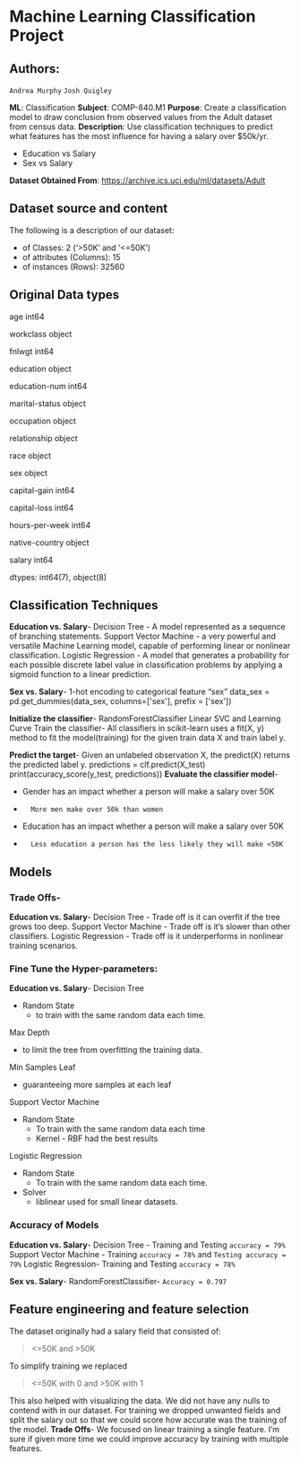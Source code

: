 # Machine Learning Classification Project

## Authors:

`Andrea Murphy`
`Josh Quigley`

**ML**: Classification
**Subject**: COMP-840.M1
**Purpose**: Create a classification model to draw conclusion from observed values from the Adult dataset from census data.
**Description**: Use classification techniques to predict what features has the most influence for having a salary over $50k/yr.
- Education vs Salary
- Sex vs Salary

**Dataset Obtained From**:
https://archive.ics.uci.edu/ml/datasets/Adult

## Dataset source and content
The following is a description of our dataset:
- of Classes: 2 (‘>50K’ and ‘<=50K’)
- of attributes (Columns): 15
- of instances (Rows): 32560

## Original Data types
age                int64

workclass         object

fnlwgt             int64

education         object

education-num      int64

marital-status    object

occupation        object

relationship      object

race              object

sex               object

capital-gain       int64

capital-loss       int64

hours-per-week     int64

native-country    object

salary             int64

dtypes: int64(7), object(8)

## Classification Techniques
**Education vs. Salary**-
Decision Tree - A model represented as a sequence of branching statements.
Support Vector Machine - a very powerful and versatile Machine Learning model,  capable of performing linear or nonlinear classification.
Logistic Regression - A model that generates a probability for each possible discrete label value in classification problems by applying a sigmoid function to a linear prediction.

**Sex vs. Salary**-
1-hot encoding to categorical feature “sex”
data_sex = pd.get_dummies(data_sex, columns=['sex'], prefix
= ['sex'])

**Initialize the classifier**-
RandomForestClassifier
Linear SVC and Learning Curve
Train the classifier-
All classifiers in scikit-learn uses a fit(X, y) method to fit the model(training) for the given train data X and train label y.

**Predict the target**-
Given an unlabeled observation X, the predict(X) returns the predicted label y.
predictions = clf.predict(X_test)
print(accuracy_score(y_test, predictions))
**Evaluate the classifier model**-
-  Gender has an impact whether a person will make a salary over 50K
-       More men make over 50k than women
- Education has an impact whether a person will make a salary over 50K
-       Less education a person has the less likely they will make <50K

## Models
### Trade Offs-
**Education vs. Salary**-
Decision Tree - Trade off is it can overfit if the tree grows too deep.
Support Vector Machine - Trade off is it’s slower than other classifiers.
Logistic Regression - Trade off is it underperforms in nonlinear training scenarios.

### Fine Tune the Hyper-parameters:
**Education vs. Salary**-
Decision Tree
- Random State
    - to train with the same random data each time.

Max Depth
-  to limit the tree from overfitting the training data.

Min Samples Leaf
- guaranteeing more samples at each leaf

Support Vector Machine
- Random State
  - To train with the same random data each time
  - Kernel - RBF had the best results

Logistic Regression
- Random State
    - To train with the same random data each time.
- Solver
    - liblinear used for small linear datasets.

### Accuracy of Models

**Education vs. Salary**-
    Decision Tree -
    Training and Testing `accuracy = 79%`
    Support Vector Machine -
    Training `accuracy = 78%` and `Testing accuracy = 79%`
    Logistic Regression-
    Training and Testing `accuracy = 78%`

**Sex vs. Salary**-
RandomForestClassifier-
`Accuracy = 0.797`

## Feature engineering and feature selection
The dataset originally had a salary field that consisted of:
> <=50K and >50K

To simplify training we replaced
> <=50K with 0 and >50K with 1

This also helped with visualizing the data.
We did not have any nulls to contend with in our dataset.
For training we dropped unwanted fields and split the salary out so that we could score how accurate was the training of the model.
**Trade Offs**-
We focused on linear training a single feature. I’m sure if given more time we could improve accuracy by training with multiple features.


